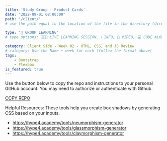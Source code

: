 ```yaml
---
title: 'Study Group - Product Cards'
date: "2022-09-01 08:00:00"
path: '/client/'
# use the path equal to the location of the file in the directory (directory structure)

type: '👥 GROUP LEARNING'
# type options: 👩🏽‍🏫 LIVE LEARNING SESSION, ℹ️ INFO, 🎥 VIDEO, 💻 CODE ALONG, 🥼 LAB, ↩️ REVIEW/NOTES, 👥 GROUP LEARNING, 👷🏼‍♂️ GROUP PROJECT, 🧠 ASSESSMENT, 📝 ASSIGNMENT

category: Client Side - Week 02 - HTML, CSS, and JS Review
# category: Use the Name + week for each (follow the format above)
tags: 
    - Bootstrap
    - Flexbox
is_featured: true
---
```

Use the button below to copy the repo and instructions to your personal GitHub account. You may need to authorize or authenticate with Github.

<a class="rn-button btn-purple" href="https://repo-copier.netlify.app/u/codetracker-learning/ASSIGNMENT-product-cards" target="_blank">COPY REPO</a>

Helpful Resources:
These tools help you create box shadows by generating CSS based on your inputs.

- <a href="https://hype4.academy/tools/neumorphism-generator" target="_blank">https://hype4.academy/tools/neumorphism-generator</a>
- <a href="https://hype4.academy/tools/glassmorphism-generator" target="_blank">https://hype4.academy/tools/glassmorphism-generator</a>
- <a href="https://hype4.academy/tools/claymorphism-generator" target="_blank">https://hype4.academy/tools/claymorphism-generator</a>
